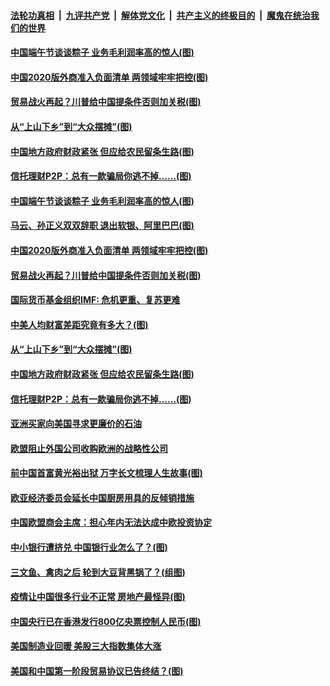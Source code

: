 ####  [法轮功真相](../../../../basic/blob/master/README.md?t=06260731) &nbsp;|&nbsp; [九评共产党](../../../../9ping.md/blob/master/README.md?t=06260731) &nbsp;|&nbsp; [解体党文化](../../../../jtdwh.md/blob/master/README.md?t=06260731)  &nbsp;|&nbsp; [共产主义的终极目的](../../../../gczydzjmd.md/blob/master/README.md?t=06260731) &nbsp;|&nbsp; [魔鬼在统治我们的世界](../../../../mgztzwmdsj.md/blob/master/README.md?t=06260731) 

#### [中国端午节谈谈粽子 业务毛利润率高的惊人(图)](../pages/p5/937695.md?t=06260731) 

#### [中国2020版外商准入负面清单 两领域牢牢把控(图)](../pages/p5/937687.md?t=06260731) 

#### [贸易战火再起？川普给中国提条件否则加关税(图)](../pages/p5/937682.md?t=06260731) 

#### [从“上山下乡”到“大众摆摊”(图)](../pages/p5/937620.md?t=06260731) 

#### [中国地方政府财政紧张 但应给农民留条生路(图)](../pages/p5/937593.md?t=06260731) 

#### [信托理财P2P：总有一款骗局你逃不掉……(图)](../pages/p5/937618.md?t=06260731) 

#### [中国端午节谈谈粽子 业务毛利润率高的惊人(图)](../pages/p5/937695.md?t=06260731) 

#### [马云、孙正义双双辞职 退出软银、阿里巴巴(图)](../pages/p5/937690.md?t=06260731) 

#### [中国2020版外商准入负面清单 两领域牢牢把控(图)](../pages/p5/937687.md?t=06260731) 

#### [贸易战火再起？川普给中国提条件否则加关税(图)](../pages/p5/937682.md?t=06260731) 

#### [国际货币基金组织IMF: 危机更重、复苏更难](../pages/p5/937676.md?t=06260731) 

#### [中美人均财富差距究竟有多大？(图)](../pages/p5/937633.md?t=06260731) 

#### [从“上山下乡”到“大众摆摊”(图)](../pages/p5/937620.md?t=06260731) 

#### [中国地方政府财政紧张 但应给农民留条生路(图)](../pages/p5/937593.md?t=06260731) 

#### [信托理财P2P：总有一款骗局你逃不掉……(图)](../pages/p5/937618.md?t=06260731) 

#### [亚洲买家向美国寻求更廉价的石油](../pages/p5/937608.md?t=06260731) 

#### [欧盟阻止外国公司收购欧洲的战略性公司](../pages/p5/937606.md?t=06260731) 

#### [前中国首富黄光裕出狱 万字长文梳理人生故事(图)](../pages/p5/937586.md?t=06260731) 

#### [欧亚经济委员会延长中国厨房用具的反倾销措施](../pages/p5/937582.md?t=06260731) 

#### [中国欧盟商会主席：担心年内无法达成中欧投资协定](../pages/p5/937575.md?t=06260731) 

#### [中小银行遭挤兑 中国银行业怎么了？(图)](../pages/p5/937574.md?t=06260731) 

#### [三文鱼、禽肉之后 轮到大豆背黑锅了？(组图)](../pages/p5/937480.md?t=06260731) 

#### [疫情让中国很多行业不正常 房地产最怪异(图)](../pages/p5/937485.md?t=06260731) 

#### [中国央行已在香港发行800亿央票控制人民币(图)](../pages/p5/937478.md?t=06260731) 

#### [美国制造业回暖 美股三大指数集体大涨](../pages/p5/937475.md?t=06260731) 

#### [美国和中国第一阶段贸易协议已告终结？(图)](../pages/p5/937467.md?t=06260731) 


